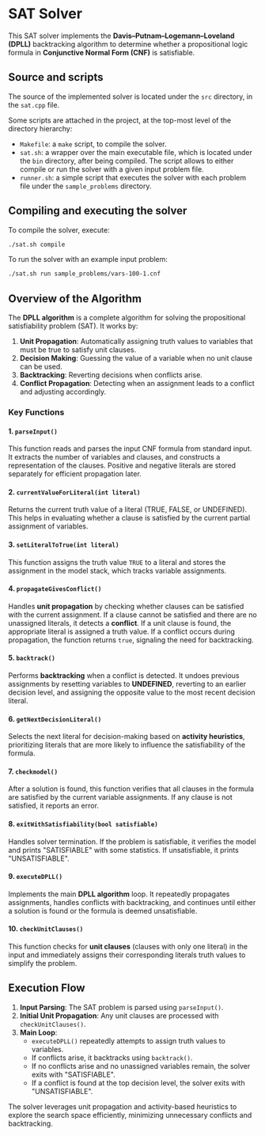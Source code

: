 # SAT Solver

This SAT solver implements the **Davis–Putnam–Logemann–Loveland (DPLL)** backtracking algorithm to determine whether a propositional logic formula in **Conjunctive Normal Form (CNF)** is satisfiable.

## Source and scripts

The source of the implemented solver is located under the `src` directory, in the `sat.cpp` file.

Some scripts are attached in the project, at the top-most level of the directory hierarchy:

* `Makefile`: a `make` script, to compile the solver.
* `sat.sh`: a wrapper over the main executable file, which is located under the `bin` directory, after being
compiled. The script allows to either compile or run the solver with a given input problem file.
* `runner.sh`: a simple script that executes the solver with each problem file under the `sample_problems`
directory.

## Compiling and executing the solver

To compile the solver, execute:

```bash
./sat.sh compile
```

To run the solver with an example input problem:

```bash
./sat.sh run sample_problems/vars-100-1.cnf
```

## **Overview of the Algorithm**

The **DPLL algorithm** is a complete algorithm for solving the propositional satisfiability problem (SAT). It works by:
1. **Unit Propagation**: Automatically assigning truth values to variables that must be true to satisfy unit clauses.
2. **Decision Making**: Guessing the value of a variable when no unit clause can be used.
3. **Backtracking**: Reverting decisions when conflicts arise.
4. **Conflict Propagation**: Detecting when an assignment leads to a conflict and adjusting accordingly.

### **Key Functions**

#### 1. `parseInput()`
This function reads and parses the input CNF formula from standard input. It extracts the number of variables and clauses, and constructs a representation of the clauses. Positive and negative literals are stored separately for efficient propagation later.

#### 2. `currentValueForLiteral(int literal)`
Returns the current truth value of a literal (TRUE, FALSE, or UNDEFINED). This helps in evaluating whether a clause is satisfied by the current partial assignment of variables.

#### 3. `setLiteralToTrue(int literal)`
This function assigns the truth value `TRUE` to a literal and stores the assignment in the model stack, which tracks variable assignments.

#### 4. `propagateGivesConflict()`
Handles **unit propagation** by checking whether clauses can be satisfied with the current assignment. If a clause cannot be satisfied and there are no unassigned literals, it detects a **conflict**. If a unit clause is found, the appropriate literal is assigned a truth value. If a conflict occurs during propagation, the function returns `true`, signaling the need for backtracking.

#### 5. `backtrack()`
Performs **backtracking** when a conflict is detected. It undoes previous assignments by resetting variables to **UNDEFINED**, reverting to an earlier decision level, and assigning the opposite value to the most recent decision literal.

#### 6. `getNextDecisionLiteral()`
Selects the next literal for decision-making based on **activity heuristics**, prioritizing literals that are more likely to influence the satisfiability of the formula.

#### 7. `checkmodel()`
After a solution is found, this function verifies that all clauses in the formula are satisfied by the current variable assignments. If any clause is not satisfied, it reports an error.

#### 8. `exitWithSatisfiability(bool satisfiable)`
Handles solver termination. If the problem is satisfiable, it verifies the model and prints "SATISFIABLE" with some statistics. If unsatisfiable, it prints "UNSATISFIABLE".

#### 9. `executeDPLL()`
Implements the main **DPLL algorithm** loop. It repeatedly propagates assignments, handles conflicts with backtracking, and continues until either a solution is found or the formula is deemed unsatisfiable.

#### 10. `checkUnitClauses()`
This function checks for **unit clauses** (clauses with only one literal) in the input and immediately assigns their corresponding literals truth values to simplify the problem.

## **Execution Flow**

1. **Input Parsing**: The SAT problem is parsed using `parseInput()`.
2. **Initial Unit Propagation**: Any unit clauses are processed with `checkUnitClauses()`.
3. **Main Loop**:
   - `executeDPLL()` repeatedly attempts to assign truth values to variables.
   - If conflicts arise, it backtracks using `backtrack()`.
   - If no conflicts arise and no unassigned variables remain, the solver exits with "SATISFIABLE".
   - If a conflict is found at the top decision level, the solver exits with "UNSATISFIABLE".

The solver leverages unit propagation and activity-based heuristics to explore the search space efficiently, minimizing unnecessary conflicts and backtracking.
